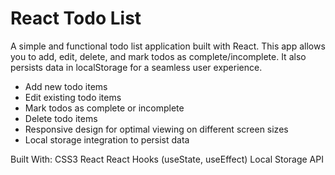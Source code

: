 # React Todo List

A simple and functional todo list application built with React. This app allows you to add, edit, delete, and mark todos as complete/incomplete. It also persists data in localStorage for a seamless user experience.


* Add new todo items
* Edit existing todo items
* Mark todos as complete or incomplete
* Delete todo items
* Responsive design for optimal viewing on different screen sizes
* Local storage integration to persist data

Built With:
CSS3
React
React Hooks (useState, useEffect)
Local Storage API
